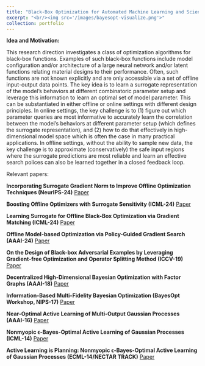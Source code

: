 ```yaml
---
title: "Black-Box Optimization for Automated Machine Learning and Scientic Discovery"
excerpt: "<br/><img src='/images/bayesopt-visualize.png'>"
collection: portfolio
---
```


**Idea and Motivation:**

<p align="justify">

This research direction investigates a class of optimization algorithms for black-box functions. Examples of such black-box functions include model configuration and/or architecture of a large neural network and/or latent functions relating material designs to their performance. Often, such functions are not known explicitly and are only accessible via a set of offline input-output data points. The key idea is to learn a surrogate representation of the model’s behaviors at different combinatoric parameter setup and leverage this information to learn an optimal set of model parameter. This can be substantiated in either offline or online settings with different design principles. In online settings, the key challenge is to (1) figure out which parameter queries are most informative to accurately learn the correlation between the model’s behaviors at different parameter setup (which defines the surrogate representation), and (2) how to do that effectively in high-dimensional model space which is often the case in many practical applications.  In offline settings, without the ability to sample new data, the key challenge is to approximate (conservatively) the safe input regions where the surrogate predictions are most reliable and learn an effective search polices can also be learned together in a closed feedback loop. 

</p>

Relevant papers:

**Incorporating Surrogate Gradient Norm to Improve Offline Optimization Techniques (NeurIPS-24)** [Paper](https://htnghia87.github.io/publication/neurips24b)

**Boosting Offline Optimizers with Surrogate Sensitivity (ICML-24)** [Paper](https://htnghia87.github.io/publication/icml24a)

**Learning Surrogate for Offline Black-Box Optimization via Gradient Matching (ICML-24)** [Paper](https://htnghia87.github.io/publication/icml24b)

**Offline Model-based Optimization via Policy-Guided Gradient Search (AAAI-24)** [Paper](https://htnghia87.github.io/publication/aaai24a)

**On the Design of Black-box Adversarial Examples by Leveraging Gradient-free Optimization and Operator Splitting Method (ICCV-19)** [Paper](https://htnghia87.github.io/publication/iccv19)

**Decentralized High-Dimensional Bayesian Optimization with Factor Graphs (AAAI-18)** [Paper](https://htnghia87.github.io/publication/aaai18)

**Information-Based Multi-Fidelity Bayesian Optimization (BayesOpt Workshop, NIPS-17)** [Paper](https://htnghia87.github.io/publication/bayesopt17) 

**Near-Optimal Active Learning of Multi-Output Gaussian Processes (AAAI-16)** [Paper](https://htnghia87.github.io/publication/aaai16)

**Nonmyopic ϵ-Bayes-Optimal Active Learning of Gaussian Processes (ICML-14)** [Paper](https://htnghia87.github.io/publication/icml14)

**Active Learning is Planning: Nonmyopic ϵ-Bayes-Optimal Active Learning of Gaussian Processes (ECML-14/NECTAR TRACK)** [Paper](https://htnghia87.github.io/publication/ecml14)